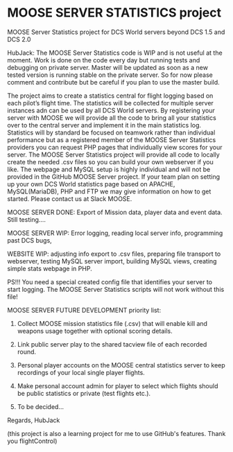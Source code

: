 # MOOSE SERVER STATISTICS project
MOOSE Server Statistics project for DCS World servers beyond DCS 1.5 and DCS 2.0

HubJack: The MOOSE Server Statistics code is WIP and is not useful at the moment. Work is done on the code every day but running tests and debugging on private server. Master will be updated as soon as a new tested version is running stable on the private server. So for now please comment and contribute but be careful if you plan to use the master build.

The project aims to create a statistics central for flight logging based on each pilot’s flight time. The statistics will be collected for multiple server instances adn can be used by all DCS World servers. By registering your server with MOOSE we will provide all the code to bring all your statistics over to the central server and implement it in the main statistics log. Statistics will by standard be focused on teamwork rather than individual performance but as a registered member of the MOOSE Server Statistics providers you can request PHP pages that individually view scores for your server. The MOOSE Server Statistics project will provide all code to locally create the needed .csv files so you can build your own webserver if you like. The webpage and MySQL setup is highly individual and will not be provided in the GitHub MOOSE Server project. If your team plan on setting up your own DCS World statistics page based on APACHE, MySQL(MariaDB), PHP and FTP we may give information on how to get started. Please contact us at Slack MOOSE.

MOOSE SERVER DONE: Export of Mission data, player data and event data. Still testing....

MOOSE SERVER WIP: Error logging, reading local server info, programming past DCS bugs, 

WEBSITE WIP: adjusting info export to .csv files, preparing file transport to webserver, testing MySQL server import, building MySQL views, creating simple stats webpage in PHP. 

PS!!! You need a special created config file that identifies your server to start logging. The MOOSE Server Statistics scripts will not work without this file! 

MOOSE SERVER FUTURE DEVELOPMENT priority list:

1. Collect MOOSE mission statistics file (.csv) that will enable kill and weapons usage together with optional scoring details.

2. Link public server play to the shared tacview file of each recorded round.

3. Personal player accounts on the MOOSE central statistics server to keep recordings of your local single player flights.

4. Make personal account admin for player to select which flights should be public statistics or private (test flights etc.).

5. To be decided...



Regards, HubJack

(this project is also a learning project for me to use GitHub's features. Thank you flightControl)
